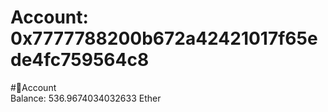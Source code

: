 
Account: 0x7777788200b672a42421017f65ede4fc759564c8
===================================================
  
#📜Account  
Balance: 536.9674034032633 Ether